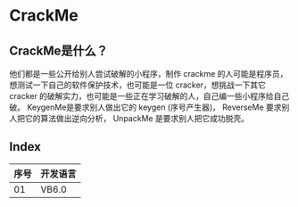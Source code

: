 # CrackMe

## CrackMe是什么？
他们都是一些公开给别人尝试破解的小程序，制作 crackme 的人可能是程序员，想测试一下自己的软件保护技术，也可能是一位 cracker，想挑战一下其它 cracker 的破解实力，也可能是一些正在学习破解的人，自己编一些小程序给自己破。
KeygenMe是要求别人做出它的 keygen (序号产生器)， ReverseMe 要求别人把它的算法做出逆向分析， UnpackMe 是要求别人把它成功脱壳。

## Index
|序号|开发语言|
|---|---|
|01|VB6.0|